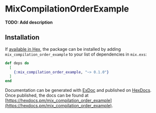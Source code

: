 # MixCompilationOrderExample

**TODO: Add description**

## Installation

If [available in Hex](https://hex.pm/docs/publish), the package can be installed
by adding `mix_compilation_order_example` to your list of dependencies in `mix.exs`:

```elixir
def deps do
  [
    {:mix_compilation_order_example, "~> 0.1.0"}
  ]
end
```

Documentation can be generated with [ExDoc](https://github.com/elixir-lang/ex_doc)
and published on [HexDocs](https://hexdocs.pm). Once published, the docs can
be found at [https://hexdocs.pm/mix_compilation_order_example](https://hexdocs.pm/mix_compilation_order_example).


